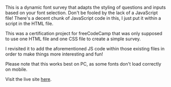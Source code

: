 This is a dynamic font survey that adapts the styling of questions and inputs based on your font selection. Don't be fooled by the lack of a JavaScript file! There's a decent chunk of JavaScript code in this, I just put it within a script in the HTML file. 

This was a certification project for freeCodeCamp that was only supposed to use one HTML file and one CSS file to create a simple survey.

I revisited it to add the aforementioned JS code within those existing files in order to make things more interesting and fun!

Please note that this works best on PC, as some fonts don't load correctly on mobile.

Visit the live site [here](danielledonnelly.github.io/font-survey/).
